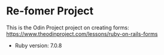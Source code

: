 # Re-fomer Project

This is the Odin Project project on creating forms: https://www.theodinproject.com/lessons/ruby-on-rails-forms

* Ruby version: 7.0.8
